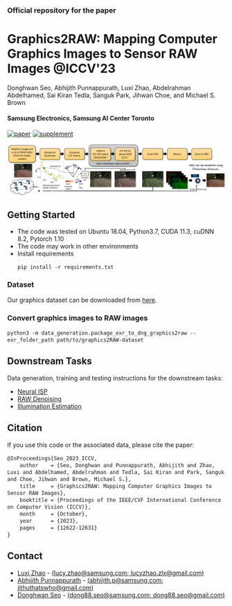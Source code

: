 ### Official repository for the paper
# Graphics2RAW: Mapping Computer Graphics Images to Sensor RAW Images @ICCV'23

Donghwan Seo, Abhijith Punnappurath, Luxi Zhao, Abdelrahman Abdelhamed, Sai Kiran Tedla, Sanguk Park, Jihwan Choe, and Michael S. Brown

#### Samsung Electronics, Samsung AI Center Toronto


[![paper](https://img.shields.io/badge/ICCV23-Paper-<COLOR>.svg)](https://openaccess.thecvf.com/content/ICCV2023/papers/Seo_Graphics2RAW_Mapping_Computer_Graphics_Images_to_Sensor_RAW_Images_ICCV_2023_paper.pdf)
[![supplement](https://img.shields.io/badge/Supplementary-Material-red)](https://openaccess.thecvf.com/content/ICCV2023/supplemental/Seo_Graphics2RAW_Mapping_Computer_ICCV_2023_supplemental.pdf)


![alt text](docs/figures/graphics2raw_pipeline.png)

## Getting Started
- The code was tested on Ubuntu 18.04, Python3.7, CUDA 11.3, cuDNN 8.2, Pytorch 1.10
- The code may work in other environments
- Install requirements
  ```
  pip install -r requirements.txt
  ```

### Dataset
Our graphics dataset can be downloaded from [here](https://sites.google.com/view/tedlasai/home/graphics2raw).

### Convert graphics images to RAW images
```
python3 -m data_generation.package_exr_to_dng_graphics2raw --exr_folder_path path/to/graphics2RAW-dataset
```

## Downstream Tasks
Data generation, training and testing instructions for the downstream tasks:
- [Neural ISP](docs/neural_isp.md)
- [RAW Denoising](docs/raw_denoising.md)
- [Illumination Estimation](docs/illum_est.md)

## Citation

If you use this code or the associated data, please cite the paper:

```
@InProceedings{Seo_2023_ICCV,
    author    = {Seo, Donghwan and Punnappurath, Abhijith and Zhao, Luxi and Abdelhamed, Abdelrahman and Tedla, Sai Kiran and Park, Sanguk and Choe, Jihwan and Brown, Michael S.},
    title     = {Graphics2RAW: Mapping Computer Graphics Images to Sensor RAW Images},
    booktitle = {Proceedings of the IEEE/CVF International Conference on Computer Vision (ICCV)},
    month     = {October},
    year      = {2023},
    pages     = {12622-12631}
}
```

## Contact
- [Luxi Zhao](https://github.com/Luxi-Zhao) - [(lucy.zhao@samsung.com; lucyzhao.zlx@gmail.com)](mailto:lucy.zhao@samsung.com;lucyzhao.zlx@gmail.com)
- [Abhijith Punnappurath](https://abhijithpunnappurath.github.io/) - [(abhijith.p@samsung.com; jithuthatswho@gmail.com)](mailto:abhijith.p@samsung.com;jithuthatswho@gmail.com)
- [Donghwan Seo](https://github.com/ian-seo) - [(dong88.seo@samsung.com; dong88.seo@gmail.com)](mailto:dong88.seo@samsung.com;dong88.seo@gmail.com)

